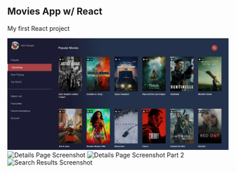 ## Movies App w/ React

My first React project

![Home Page Screenshot](images/movie-app-screenshot.jpg)
![Details Page Screenshot](images/details-page-screenshot.jpg)
![Details Page Screenshot Part 2](images/details-page-screenshot-02.jpg)
![Search Results Screenshot](images/search-results-screenshot.jpg)
